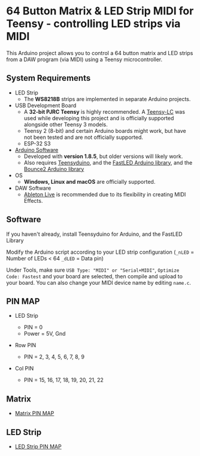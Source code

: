 # 64 Button Matrix & LED Strip MIDI for Teensy - controlling LED strips via MIDI

This Arduino project allows you to control a 64 button matrix and LED strips from a DAW program (via MIDI) using a Teensy microcontroller.

## System Requirements

* LED Strip
	* The **WS8218B** strips are implemented in separate Arduino projects. 
* USB Development Board
    * A **32-bit PJRC Teensy** is highly recommended. A [Teensy-LC](https://www.pjrc.com/store/teensylc.html) was used while developing this project and is officially supported alongside other Teensy 3 models.
    * Teensy 2 (8-bit) and certain Arduino boards might work, but have not been tested and are not officially supported.
    * ESP-32 S3
* [Arduino Software](https://www.arduino.cc/en/Main/Software)
    * Developed with **version 1.8.5**, but older versions will likely work.
    * Also requires [Teensyduino](https://www.pjrc.com/teensy/teensyduino.html), and the [FastLED Arduino library](https://github.com/FastLED/FastLED), and the [Bounce2 Arduino library](https://github.com/thomasfredericks/Bounce2)
* OS
    * **Windows, Linux and macOS** are officially supported.
* DAW Software
    * [Ableton Live](https://www.ableton.com/en/live/) is recommended due to its flexibility in creating MIDI Effects.

## Software

If you haven't already, install Teensyduino for Arduino, and the FastLED Library

Modify the Arduino script according to your LED strip configuration (`_nLED` = Number of LEDs < 64 `_dLED` = Data pin)

Under Tools, make sure `USB Type: "MIDI" or "Serial+MIDI"`, `Optimize Code: Fastest` and your board are selected, then compile and upload to your board. You can also change your MIDI device name by editing `name.c`.

## PIN MAP

* LED Strip
	* PIN = 0
	* Power = 5V, Gnd

* Row PIN
	* PIN = 2, 3, 4, 5, 6, 7, 8, 9

* Col PIN
	* PIN = 15, 16, 17, 18, 19, 20, 21, 22

## Matrix
* [Matrix PIN MAP](https://github.com/peeldok/DIY-64_Button_Matrix_MIDI_Device_With_LED/blob/main/64_Button_Matrix_LED_Strip/Matrix%20PIN%20MAP.jpg?raw=true)

## LED Strip
* [LED Strip PIN MAP](https://github.com/peeldok/DIY-64_Button_Matrix_MIDI_Device_With_LED/blob/main/64_Button_Matrix_LED_Strip/LED%20STRIP.jpg?raw=true)
